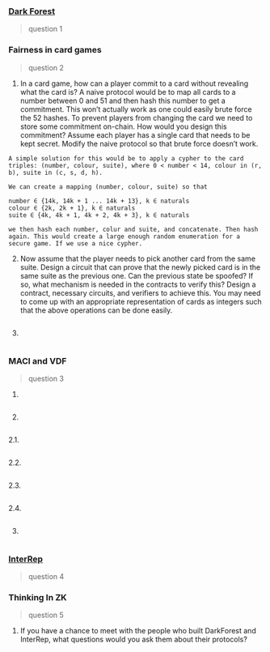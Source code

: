 ### [Dark Forest](https://github.com/alienflip/zku/tree/main/week_3/darkForest)

> question 1

### Fairness in card games

> question 2

1. In a card game, how can a player commit to a card without revealing what the card is? A naive protocol would be to map all cards to a number between 0 and 51 and then hash this number to get a commitment. This won’t actually work as one could easily brute force the 52 hashes.
To prevent players from changing the card we need to store some commitment on-chain. How would you design this commitment? Assume each player has a single card that needs to be kept secret.  Modify the naive protocol so that brute force doesn’t work.

```
A simple solution for this would be to apply a cypher to the card triples: (number, colour, suite), where 0 < number < 14, colour in (r, b), suite in (c, s, d, h).
```
```
We can create a mapping (number, colour, suite) so that

number ∈ {14k, 14k + 1 ... 14k + 13}, k ∈ naturals
colour ∈ {2k, 2k + 1}, k ∈ naturals
suite ∈ {4k, 4k + 1, 4k + 2, 4k + 3}, k ∈ naturals 
```
```
we then hash each number, colur and suite, and concatenate. Then hash again. This would create a large enough random enumeration for a secure game. If we use a nice cypher.
```

2. Now assume that the player needs to pick another card from the same suite. Design a circuit that can prove that the newly picked card is in the same suite as the previous one. Can the previous state be spoofed? If so, what mechanism is needed in the contracts to verify this?
Design a contract, necessary circuits, and verifiers to achieve this. You may need to come up with an appropriate representation of cards as integers such that the above operations can be done easily.
```
```

3.
```
```

### MACI and VDF

> question 3

1.
```
```

2.
```
```

2.1.
```
```

2.2.
```
```

2.3.
```
```

2.4.
```
```

3.
```
```

### [InterRep](https://github.com/alienflip/zku/tree/main/week_3/interRep)

> question 4

### Thinking In ZK

> question 5

1. If you have a chance to meet with the people who built DarkForest and InterRep, what questions would you ask them about their protocols?
```
```

